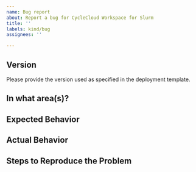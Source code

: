 ```yaml
---
name: Bug report
about: Report a bug for CycleCloud Workspace for Slurm
title: ''
labels: kind/bug
assignees: ''

---
```

## Version
Please provide the version used as specified in the deployment template. 


## In what area(s)?

## Expected Behavior

## Actual Behavior

## Steps to Reproduce the Problem

